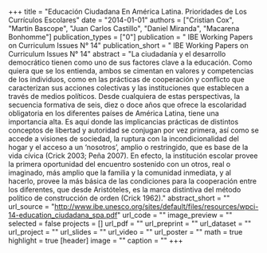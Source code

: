 +++
title = "Educación Ciudadana En América Latina. Prioridades de Los Currículos Escolares"
date = "2014-01-01"
authors = ["Cristian Cox", "Martin Bascope", "Juan Carlos Castillo", "Daniel Miranda", "Macarena Bonhomme"]
publication_types = ["0"]
publication = " IBE Working Papers on Curriculum Issues N° 14"
publication_short = " IBE Working Papers on Curriculum Issues N° 14"
abstract = "La ciudadanía y el desarrollo democrático tienen como uno de sus factores clave a la educación. Como quiera que se los entienda, ambos se cimentan en valores y competencias de los individuos, como en las prácticas de cooperación y conflicto que caracterizan sus acciones colectivas y las instituciones que establecen a través de medios políticos. Desde cualquiera de estas perspectivas, la secuencia formativa de seis, diez o doce años que ofrece la escolaridad obligatoria en los diferentes países de América Latina, tiene una importancia alta. Es aquí donde las implicancias prácticas de distintos conceptos de libertad y autoridad se conjugan por vez primera, así como se accede a visiones de sociedad, la ruptura con la incondicionalidad del hogar y el acceso a un ‘nosotros’, amplio o restringido, que es base de la vida cívica (Crick 2003; Peña 2007). En efecto, la institución escolar provee la primera oportunidad del encuentro sostenido con un otros, real o imaginado, más amplio que la familia y la comunidad inmediata, y al hacerlo, provee la más básica de las condiciones para la cooperación entre los diferentes, que desde Aristóteles, es la marca distintiva del método político de construcción de orden (Crick 1962)."
abstract_short = ""
url_source = "http://www.ibe.unesco.org/sites/default/files/resources/wpci-14-education_ciudadana_spa.pdf"
url_code = ""
image_preview = ""
selected = false
projects = []
url_pdf = ""
url_preprint = ""
url_dataset = ""
url_project = ""
url_slides = ""
url_video = ""
url_poster = ""
math = true
highlight = true
[header]
image = ""
caption = ""
+++
